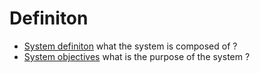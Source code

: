 # Definiton

* [System definiton](https://github.com/esteem8app/esteem8app.github.io/tree/master/docs/work-the-system/definition) what the system is composed of ?
* [System objectives](https://github.com/esteem8app/esteem8app.github.io/blob/master/docs/work-the-system/definition/system-objectives.md) what is the purpose of the system ?
